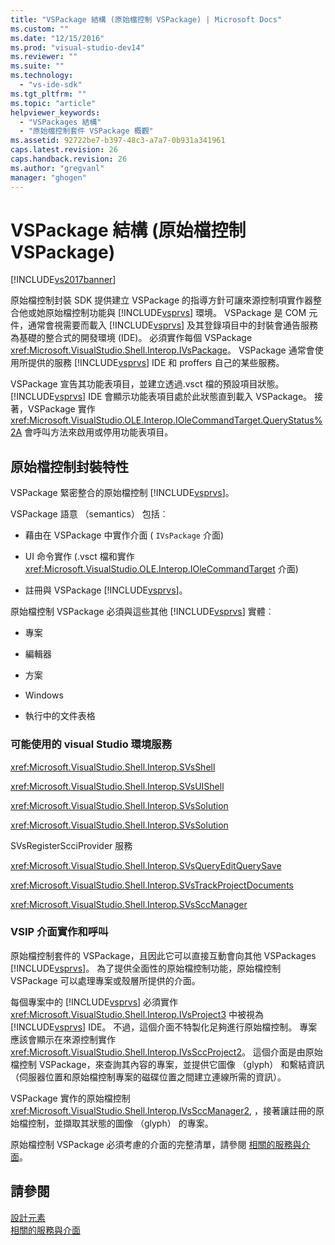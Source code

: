 ```yaml
---
title: "VSPackage 結構 (原始檔控制 VSPackage) | Microsoft Docs"
ms.custom: ""
ms.date: "12/15/2016"
ms.prod: "visual-studio-dev14"
ms.reviewer: ""
ms.suite: ""
ms.technology: 
  - "vs-ide-sdk"
ms.tgt_pltfrm: ""
ms.topic: "article"
helpviewer_keywords: 
  - "VSPackages 結構"
  - "原始檔控制套件 VSPackage 概觀"
ms.assetid: 92722be7-b397-48c3-a7a7-0b931a341961
caps.latest.revision: 26
caps.handback.revision: 26
ms.author: "gregvanl"
manager: "ghogen"
---
```

# VSPackage 結構 (原始檔控制 VSPackage)
[!INCLUDE[vs2017banner](../../code-quality/includes/vs2017banner.md)]

原始檔控制封裝 SDK 提供建立 VSPackage 的指導方針可讓來源控制項實作器整合他或她原始檔控制功能與 [!INCLUDE[vsprvs](../../code-quality/includes/vsprvs_md.md)] 環境。 VSPackage 是 COM 元件，通常會視需要而載入 [!INCLUDE[vsprvs](../../code-quality/includes/vsprvs_md.md)] 及其登錄項目中的封裝會通告服務為基礎的整合式的開發環境 \(IDE\)。 必須實作每個 VSPackage <xref:Microsoft.VisualStudio.Shell.Interop.IVsPackage>。 VSPackage 通常會使用所提供的服務 [!INCLUDE[vsprvs](../../code-quality/includes/vsprvs_md.md)] IDE 和 proffers 自己的某些服務。  
  
 VSPackage 宣告其功能表項目，並建立透過.vsct 檔的預設項目狀態。[!INCLUDE[vsprvs](../../code-quality/includes/vsprvs_md.md)] IDE 會顯示功能表項目處於此狀態直到載入 VSPackage。 接著，VSPackage 實作 <xref:Microsoft.VisualStudio.OLE.Interop.IOleCommandTarget.QueryStatus%2A> 會呼叫方法來啟用或停用功能表項目。  
  
## 原始檔控制封裝特性  
 VSPackage 緊密整合的原始檔控制 [!INCLUDE[vsprvs](../../code-quality/includes/vsprvs_md.md)]。  
  
 VSPackage 語意 （semantics） 包括︰  
  
-   藉由在 VSPackage 中實作介面 \( `IVsPackage` 介面\)  
  
-   UI 命令實作 \(.vsct 檔和實作 <xref:Microsoft.VisualStudio.OLE.Interop.IOleCommandTarget> 介面\)  
  
-   註冊與 VSPackage [!INCLUDE[vsprvs](../../code-quality/includes/vsprvs_md.md)]。  
  
 原始檔控制 VSPackage 必須與這些其他 [!INCLUDE[vsprvs](../../code-quality/includes/vsprvs_md.md)] 實體︰  
  
-   專案  
  
-   編輯器  
  
-   方案  
  
-   Windows  
  
-   執行中的文件表格  
  
### 可能使用的 visual Studio 環境服務  
 <xref:Microsoft.VisualStudio.Shell.Interop.SVsShell>  
  
 <xref:Microsoft.VisualStudio.Shell.Interop.SVsUIShell>  
  
 <xref:Microsoft.VisualStudio.Shell.Interop.SVsSolution>  
  
 <xref:Microsoft.VisualStudio.Shell.Interop.SVsSolution>  
  
 SVsRegisterScciProvider 服務  
  
 <xref:Microsoft.VisualStudio.Shell.Interop.SVsQueryEditQuerySave>  
  
 <xref:Microsoft.VisualStudio.Shell.Interop.SVsTrackProjectDocuments>  
  
 <xref:Microsoft.VisualStudio.Shell.Interop.SVsSccManager>  
  
### VSIP 介面實作和呼叫  
 原始檔控制套件的 VSPackage，且因此它可以直接互動會向其他 VSPackages [!INCLUDE[vsprvs](../../code-quality/includes/vsprvs_md.md)]。 為了提供全面性的原始檔控制功能，原始檔控制 VSPackage 可以處理專案或殼層所提供的介面。  
  
 每個專案中的 [!INCLUDE[vsprvs](../../code-quality/includes/vsprvs_md.md)] 必須實作 <xref:Microsoft.VisualStudio.Shell.Interop.IVsProject3> 中被視為 [!INCLUDE[vsprvs](../../code-quality/includes/vsprvs_md.md)] IDE。 不過，這個介面不特製化足夠進行原始檔控制。 專案應該會顯示在來源控制實作 <xref:Microsoft.VisualStudio.Shell.Interop.IVsSccProject2>。 這個介面是由原始檔控制 VSPackage，來查詢其內容的專案，並提供它圖像 （glyph） 和繫結資訊 （伺服器位置和原始檔控制專案的磁碟位置之間建立連線所需的資訊）。  
  
 VSPackage 實作的原始檔控制 <xref:Microsoft.VisualStudio.Shell.Interop.IVsSccManager2>, ，接著讓註冊的原始檔控制，並擷取其狀態的圖像 （glyph） 的專案。  
  
 原始檔控制 VSPackage 必須考慮的介面的完整清單，請參閱 [相關的服務與介面](../../extensibility/internals/related-services-and-interfaces-source-control-vspackage.md)。  
  
## 請參閱  
 [設計元素](../../extensibility/internals/source-control-vspackage-design-elements.md)   
 [相關的服務與介面](../../extensibility/internals/related-services-and-interfaces-source-control-vspackage.md)